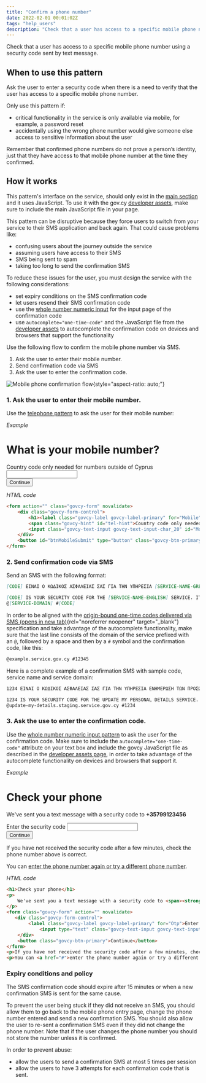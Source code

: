```yaml
---
title: "Confirm a phone number"
date: 2022-02-01 00:01:02Z
tags: "help_users"
description: "Check that a user has access to a specific mobile phone number."
---
```

Check that a user has access to a specific mobile phone number using a security code sent by text message.

## When to use this pattern
Ask the user to enter a security code when there is a need to verify that the user has access to a specific mobile phone number.

Only use this pattern if:
- critical functionality in the service is only available via mobile, for example, a password reset
- accidentally using the wrong phone number would give someone else access to sensitive information about the user

Remember that confirmed phone numbers do not prove a person’s identity, just that they have access to that mobile phone number at the time they confirmed.

## How it works
This pattern's interface on the service, should only exist in the [main section](../../getting-started/page-template/#sections) and it uses JavaScript. To use it with the gov.cy [developer assets](../../getting-started/developer-assets/), make sure to include the main JavaScript file in your page.

This pattern can be disruptive because they force users to switch from your service to their SMS application and back again. That could cause problems like:

- confusing users about the journey outside the service
- assuming users have access to their SMS
- SMS being sent to spam
- taking too long to send the confirmation SMS

To reduce these issues for the user, you must design the service with the following considerations:

- set expiry conditions on the SMS confirmation code
- let users resend their SMS confirmation code
- use the [whole number numeric input](../numeric_inputs/#whole-numbers) for the input page of the confirmation code
- use `autocomplete="one-time-code"` and the JavaScript file from the [developer assets](../../getting-started/developer-assets/) to autocomplete the confirmation code on devices and browsers that support the functionality

Use the following flow to confirm the mobile phone number via SMS.

1. Ask the user to enter their mobile number.
2. Send confirmation code via SMS
3. Ask the user to enter the confirmation code.

![Mobile phone confirmation flow](../../img/phone_confirm_pattern.png){style="aspect-ratio: auto;"}

### 1. Ask the user to enter their mobile number.
Use the [telephone pattern](../telephone/) to ask the user for their mobile number:

*Example*
<div class="govcy-container govcy-p-4 govcy-br-1 govcy-br-standard govcy-mb-4">
<form action="" class="govcy-form" novalidate>
    <div class="govcy-form-control">
        <h1><label class="govcy-label govcy-label-primary" for="Mobile">What is your mobile number?</label></h1>
        <span class="govcy-hint" id="tel-hint">Country code only needed for numbers outside of Cyprus</span>
        <input class="govcy-text-input govcy-text-input-char_20" id="Mobile" name="Mobile" type="tel" spellcheck="false" aria-describedby="tel-hint" autocomplete="tel">
    </div>
    <button id="btnMobileSubmit" type="button" class="govcy-btn-primary">Continue</button>
</form>
</div>

*HTML code*
```html
<form action="" class="govcy-form" novalidate>
    <div class="govcy-form-control">
        <h1><label class="govcy-label govcy-label-primary" for="Mobile">What is your mobile number?</label></h1>
        <span class="govcy-hint" id="tel-hint">Country code only needed for numbers outside of Cyprus</span>
        <input class="govcy-text-input govcy-text-input-char_20" id="Mobile" name="Mobile" type="tel" spellcheck="false" aria-describedby="tel-hint" autocomplete="tel">
    </div>
    <button id="btnMobileSubmit" type="button" class="govcy-btn-primary">Continue</button>
</form>
```
### 2. Send confirmation code via SMS
Send an SMS with the following format:

```markdown
[CODE] EINAI O KΩΔIKOΣ AΣΦAΛEIAΣ ΣAΣ ΓIA THN YΠHPEΣIA [SERVICE-NAME-GREEK]. ΛHΓEI ΣE 15 ΛEΠTA. 

[CODE] IS YOUR SECURITY CODE FOR THE [SERVICE-NAME-ENGLISH] SERVICE. IT EXPIRES IN 15 MINUTES. 
@[SERVICE-DOMAIN] #[CODE]
```
In order to be aligned with the [origin-bound one-time codes delivered via SMS (opens in new tab)](https://wicg.github.io/sms-one-time-codes/){rel="noreferrer noopener" target="_blank"} specification and take advantage of the autocomplete functionality, make sure that the last line consists of the domain of the service prefixed with an `@`, followed by a space and then by a `#` symbol and the confirmation code, like this:

```markdown
@example.service.gov.cy #12345
```
Here is a complete example of a confirmation SMS with sample code, service name and service domain:

```markdown
1234 EINAI O KΩΔIKOΣ AΣΦAΛEIAΣ ΣAΣ ΓIA THN YΠHPEΣIA ENHMEPΩΣH TΩN ΠPOΣΩΠIKΩN MOY ΣTOIXEIΩN. ΛHΓEI ΣE 15 ΛEΠTA. 

1234 IS YOUR SECURITY CODE FOR THE UPDATE MY PERSONAL DETAILS SERVICE. IT EXPIRES IN 15 MINUTES. 
@update-my-details.staging.service.gov.cy #1234
```
### 3. Ask the use to enter the confirmation code.
Use the [whole number numeric input pattern](../numeric_inputs/#whole-numbers) to ask the user for the confirmation code. Make sure to include the `autocomplete="one-time-code"` attribute on your text box and include the govcy JavaScript file as described in the [developer assets page](../../getting-started/developer-assets/), in order to take advantage of the autocomplete functionality on devices and browsers that support it.

*Example*
<div class="govcy-container govcy-p-4 govcy-br-1 govcy-br-standard govcy-mb-4">
<h1>Check your phone</h1>
<p>
    We've sent you a text message with a security code to <span><strong>+35799123456</strong></span>
</p>
<form class="govcy-form" action="" novalidate>
   <div class="govcy-form-control">
        <label class="govcy-label govcy-label-primary" for="Otp">Enter the security code</label>
            <input type="text" class="govcy-text-input govcy-text-input-char_4 " id="Otp" name="Otp" value="" autocomplete="one-time-code" maxlength="4" spellcheck="false" pattern="[0-9]*" inputmode="numeric" >
    </div>
    <button class="govcy-btn-primary">Continue</button>
</form>
<p>If you have not received the security code after a few minutes, check the phone number above is correct.</p>
<p>You can <a href="#">enter the phone number again or try a different phone number</a>.</p>
</div>

*HTML code*
```html
<h1>Check your phone</h1>
<p>
    We've sent you a text message with a security code to <span><strong>+35799123456</strong></span>
</p>
<form class="govcy-form" action="" novalidate>
   <div class="govcy-form-control">
        <label class="govcy-label govcy-label-primary" for="Otp">Enter the security code</label>
            <input type="text" class="govcy-text-input govcy-text-input-char_4 " id="Otp" name="Otp" value="" autocomplete="one-time-code" maxlength="4" spellcheck="false" pattern="[0-9]*" inputmode="numeric" >
    </div>
    <button class="govcy-btn-primary">Continue</button>
</form>
<p>If you have not received the security code after a few minutes, check the phone number above is correct.</p>
<p>You can <a href="#">enter the phone number again or try a different phone number</a>.</p>
```
### Expiry conditions and policy
The SMS confirmation code should expire after 15 minutes or when a new confirmation SMS is sent for the same cause.

To prevent the user being stuck if they did not receive an SMS, you should allow them to go back to the mobile phone entry page, change the phone number entered and send a new confirmation SMS. You should also allow the user to re-sent a confirmation SMS even if they did not change the phone number. Note that if the user changes the phone number you should not store the number unless it is confirmed.

In order to prevent abuse:

- allow the users to send a confirmation SMS at most 5 times per session
- allow the users to have 3 attempts for each confirmation code that is sent.